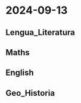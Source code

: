 # 2024-09-13 <!-- markmap: foldAll -->

## Lengua_Literatura

## Maths

## English

## Geo_Historia

